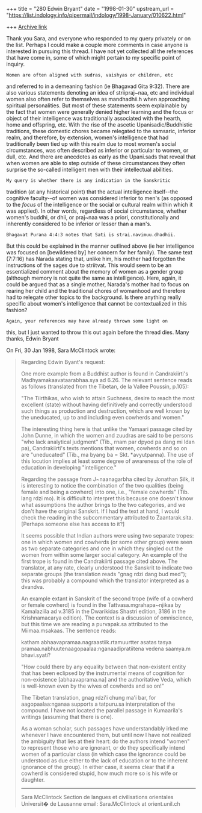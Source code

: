 +++
title = "280 Edwin Bryant"
date = "1998-01-30"
upstream_url = "https://list.indology.info/pipermail/indology/1998-January/010622.html"

+++
[Archive link](https://list.indology.info/pipermail/indology/1998-January/010622.html)

Thank you Sara, and everyone who responded to my query privately or on the
list.  Perhaps I could make a couple more comments in case anyone is
interested in pursuing this thread.  I have not yet collected all the
references that have come in, some of which might pertain to my specific
point of inquiry. 

	Women are often aligned with sudras, vaishyas or children, etc
and referred to in a demeaning fashion (ie Bhagavad Gita 9:32).  There are
also various statements denoting an idea of striipraj~naa, etc and
individual women also often refer to themselves as mandhadhii.h when
approaching spiritual personalities.  But most of these statements seem
explainable by the fact that women were generally denied higher learning
and the focus or object of their intelligence was traditionally associated
with the hearth, home and offspring, etc.  With the rise of the ascetic
Upanisadic/Buddhistic traditions, these domestic chores became relegated
to the samsaric, inferior realm, and therefore, by extension, women's
intelligence that had traditionally been tied up with this realm due to
most women's  social circumstances, was often described as inferior or
particular to women, or dull, etc.  And there are anecdotes as early as
the Upani.sads that reveal that when women are able to step outside of
these circumstances they often surprise the so-called intelligent men with
their intellectual abilities.

	My query is whether there is any indication in the Sanskritic
tradition (at any historical point) that the actual intelligence
itself--the cognitive faculty--of women was considered inferior to men's
(as opposed to the *focus* of the intelligence or the social or cultural 
realm within which it was applied). In other words, regardless of social
circumstance, whether women's buddhi, or dhii, or praj~naa was a priori,
constitutionally and inherently considered to be inferior or lesser than a
man's.  

	Bhagavat Purana 4:4:3 notes that Sati is strai.navimuu.dhadhii.
But this could be explained in the manner outlined above (ie her
intelligence was focused on [bewildered by] her concern for her family).
The same text (7:7:16) has Narada stating that, unlike him, his mother had
forgotten the instructions of the sages due to striitvat.  This would seem
to be an essentialized comment about the memory of women as a gender
group (although memory is not quite the same as intelligence).  Here,
again, it could be argued that as a single mother, Narada's mother had to
focus on rearing her child and the traditional chores of womanhood and
therefore had to relegate other topics to the background.  Is there
anything really specific about women's intelligence that cannot be
contextualized in this fashion?  

	Again, your references may have already thrown some light on
this, but I just wanted to throw this out again before the thread dies.
Many thanks,    Edwin Bryant



On Fri, 30 Jan 1998, Sara McClintock wrote:

> Regarding Edwin Byant's request:
> 
> One more example from a Buddhist author is found in Candrakiirti's
> Madhyamakaavataarabhaa.sya ad 6.26. The relevant sentence reads as follows
> (translated from the Tibetan, de la Vallee Poussin, p.105):
> 
> "The Tiirthikas, who wish to attain Suchness, desire to reach the most
> excellent (state) without having definitively and correctly understood such
> things as production and destruction, which are well known by the
> uneducated, up to and including even cowherds and women." 
> 
> The interesting thing here is that unlike the Yamaari passage cited by John
> Dunne, in which the women and zuudras are said to be persons "who lack
> analytical judgment" (Tib., rnam par dpyod pa dang mi ldan pa),
> Candrakiirti's texts mentions that women, cowherds and so on are
> "uneducated" (Tib., ma byang ba = Skt. *avyutpanna). The use of this
> locution implies at least some degree of awareness of the role of education
> in developing "intelligence." 
> 
> Regarding the passage from J~naanagarbha cited by Jonathan Silk, it is
> interesting to notice the combination of the two qualities (being female
> and being a cowherd) into one, i.e., "female cowherds" (Tib. lang rdzi mo).
> It is difficult to interpret this because one doesn't know what assumptions
> the author brings to the two categories, and we don't have the original
> Sanskrit. If I had the text at hand, I would check the reading in the
> subcommentary attributed to Zaantarak.sita. [Perhaps someone else has
> access to it?]
> 
> It seems possible that Indian authors were using two separate tropes: one
> in which women and cowherds (or some other group) were seen as two separate
> categories and one in which they singled out the women from within some
> larger social category. An example of the first trope is found in the
> Candrakiirti passage cited above. The translator, at any rate, clearly
> understood the Sanskrit to indicate two separate groups (the translation
> reads "gnag rdzi dang bud med"); this was probably a compound which the
> translator interpreted as a dvandva.
> 
> An example extant in Sanskrit of the second trope (wife of a cowherd or
> female cowherd) is found in the Tattvasa.mgrahapa~njikaa by Kamalaziila ad
> v.3185 in the Dwarikidas Shastri edition, 3186 in the Krishnamacarya
> edition). The context is a discussion of omniscience, but this time we are
> reading a purvapak.sa attributed to the Miimaa.msakaas. The sentence reads:
> 
> katham abhaavapramaa.nagraastiik.rtamuurtter asatas tasya
> pramaa.nabhuutenaagopaalaa:nganaadipratiitena vedena saamya.m bhavi.syati?
> 
> "How could there by any equality between that non-existent entity that has
> been eclipsed by the instrumental means of cognition for non-existence
> [abhaavaprama.na] and the authoritative Veda, which is well-known even by
> the wives of cowherds and so on!"
> 
> The Tibetan translation, gnag rdzi'i chung ma'i bar, for aagopaalaa:nganaa
> supports a tatpuru.sa interpretation of the compound. I have not located
> the parallel passage in Kumaarila's writings (assuming that there is one).
> 
> As a woman scholar, such passages have understandably irked me whenever I
> have encountered them, but until now I have not realized the ambiguity that
> lies at their heart: do the authors intend "women" to represent those who
> are ignorant, or do they specifically intend women of a particular class
> (in which case the ignorance could be understood as due either to the lack
> of education or to the inherent ignorance of the group). In either case, it
> seems clear that if a cowherd is considered stupid, how much more so is his
> wife or daughter.
> ____________________
> 
> Sara McClintock
> Section de langues et civilisations orientales
> Universit� de Lausanne
> email: Sara.McClintock at orient.unil.ch
> 




